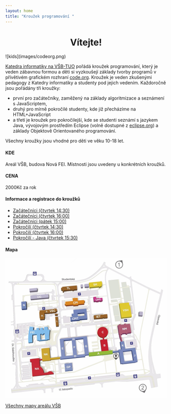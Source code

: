 ```yaml
---
layout: home
title: "Kroužek programování "
---
```

<h1 style="text-align: center;"> Vítejte! </h1>
![kids](images/codeorg.png)

[Katedra informatiky na VŠB-TUO](https://katedrainformatiky.cz/) pořádá kroužek programování, který je veden zábavnou formou a děti si vyzkoušejí základy tvorby programů v přívětivém grafickém rozhraní [code.org](http://code.org/). Kroužek je veden zkušenými pedagogy z Katedry informatiky a studenty pod jejich vedením. Každoročně jsou pořádány tři kroužky:
- první pro začátečníky, zaměžený na základy algoritmizace a seznámení s JavaScriptem, 
- druhý pro mírně pokročilé studenty, kde již přecházíme na HTML+JavaScript
- a třetí je kroužek pro pokročilejší, kde se studenti seznámí s jazykem Java, vývojovým prostředím Eclipse (volně dostupné z [eclipse.org](https://www.eclipse.org/)) a základy Objektově Orientovaného programování.

Všechny kroužky jsou vhodné pro děti ve věku 10-18 let.

#### KDE

Areál VŠB, budova Nová FEI. Místnosti jsou uvedeny u konkrétních kroužků.

#### CENA

2000Kč za rok

#### Informace a registrace do kroužků

* [Začátečníci (čtvrtek 14:30)](https://www.zlepsisitechniku.vsb.cz/program/929)
* [Začátečníci (čtvrtek 16:00)](https://www.zlepsisitechniku.vsb.cz/program/945)
* [Začátečníci (pátek 15:00)](https://www.zlepsisitechniku.vsb.cz/program/930)
* [Pokročilí (čtvrtek 14:30)](https://www.zlepsisitechniku.vsb.cz/program/928)
* [Pokročilí (čtvrtek 16:00)](https://www.zlepsisitechniku.vsb.cz/program/931)
* [Pokročilí - Java (čtvrtek 15:30)](https://www.zlepsisitechniku.vsb.cz/program/934)

#### Mapa

![mapa](images/mapa.jpg)

[Všechny mapy areálu VŠB](https://www.vsb.cz/cs/o-univerzite/kontakty-mapy-parkovani/mapy-arealu)